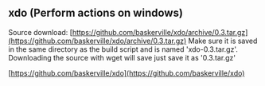 xdo (Perform actions on windows)
------------------------------------------------

Source download: [https://github.com/baskerville/xdo/archive/0.3.tar.gz](https://github.com/baskerville/xdo/archive/0.3.tar.gz)
Make sure it is saved in the same directory as the build script and is named 'xdo-0.3.tar.gz'.
Downloading the source with wget will save just save it as '0.3.tar.gz'

[https://github.com/baskerville/xdo](https://github.com/baskerville/xdo)
